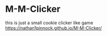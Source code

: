 # M-M-Clicker
this is just a small cookie clicker like game
https://nathan1pinnock.github.io/M-M-Clicker/
